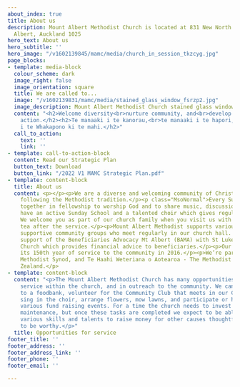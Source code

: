 ```yaml
---
about_index: true
title: About us
description: Mount Albert Methodist Church is located at 831 New North Road, Mount
  Albert, Auckland 1025
hero_text: About us
hero_subtitle: ''
hero_image: "/v1602139845/mamc/media/church_in_session_tkzcyg.jpg"
page_blocks:
- template: media-block
  colour_scheme: dark
  image_right: false
  image_orientation: square
  title: We are called to...
  image: "/v1602139831/mamc/media/stained_glass_window_fsrzp2.jpg"
  image_description: Mount Albert Methodist Church stained glass window in foyer
  content: "<h2>Welcome diversity<br>nurture community, and<br>develop faith into
    action.</h2><h2>Te manaaki i te kanorau,<br>te manaaki i te hapori, me<br>te whakahanake
    i te Whakapono ki te mahi.</h2>"
  call_to_action:
    text: ''
    link: ''
- template: call-to-action-block
  content: Read our Strategic Plan
  button_text: Download
  button_link: "/2022 V1 MAMC Strategic Plan.pdf"
- template: content-block
  title: About us
  content: <p></p><p>We are a diverse and welcoming community of Christian people,
    following the Methodist tradition.</p><p class="MsoNormal">Every Sunday, we meet
    together in fellowship to worship God and to share music, discussion, and refreshments.</p><p>We
    have an active Sunday School and a talented choir which gives regular concerts.
    We welcome you as part of our church family when you visit us with a shared morning
    tea after the service.</p><p>Mount Albert Methodist supports various socially
    supportive community groups who meet regularly in our church hall. We also share
    support of the Beneficiaries Advocacy Mt Albert (BAMA) with St Luke’s Anglican
    Church which provides financial advice to beneficiaries.</p><p>Our church celebrated
    its 150th year of service to the community in 2016.</p><p>We’re part of the Auckland
    Methodist Synod, and Te Haahi Weteriana o Aotearoa - The Methodist Church of New
    Zealand.</p>
- template: content-block
  content: "<p>The Mount Albert Methodist Church has many opportunities for Christian
    service within the church, and in outreach to the community. We can contribute
    to a foodbank, volunteer for the Community Club that meets in our Church Hall,
    sing in the choir, arrange flowers, mow lawns, and participate or help organise
    various fund raising events. For a time the church needs to invest in routine
    maintenance, but once these tasks are completed we expect to be able to use our
    various skills and talents to raise money for other causes thoughtfully considered
    to be worthy.</p>"
  title: Opportunities for service
footer_title: ''
footer_address: ''
footer_address_link: ''
footer_phone: ''
footer_email: ''

---
```

